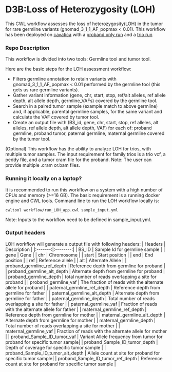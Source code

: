 # D3B:Loss of Heterozygosity (LOH)

This CWL workflow assesses the loss of heterozygosity(LOH) in the tumor for rare germline variants (gnomad_3_1_1_AF_popmax < 0.01). This workflow has been deployed on [cavatica](https://cavatica.sbgenomics.com/u/d3b-bixu/tumor-loh-dev/apps/Loss_of_Heterozygosity) with a [proband only run](https://cavatica.sbgenomics.com/u/d3b-bixu/tumor-loh-dev/tasks/89708628-085f-40ce-a15b-2d850d81eead/) and a [trio run](https://cavatica.sbgenomics.com/u/d3b-bixu/tumor-loh-dev/tasks/d7f6b667-35ef-46a7-a666-970a78ef3175/)

### Repo Description

This workflow is divided into two tools: Germline tool and tumor tool.

Here are the basic steps for the LOH assessment workflow:

* Filters germline annotation to retain variants with gnomad_3_1_1_AF_popmax < 0.01 performed by the germline tool (this gets us rare germline variants).
* Gather variant information (gene, chr, start, stop, ref/alt alleles, ref allele depth, alt allele depth, germline_VAFs) covered by the germline tool.
* Search in a paired tumor sample (example match to above germline) and, if applicable, parental germline samples, for the same variant and calculate the VAF covered by tumor tool.
* Create an output file with (BS_id, gene, chr, start, stop, ref alleles, alt alleles, ref allele depth, alt allele depth, VAF) for each of: proband germline, proband tumor, paternal germline, maternal germline covered by the tumor tool.


(Optional) This workflow has the ability to analyze LOH for trios, with multiple tumor samples. The input requirement for family trios is a trio vcf, a peddy file, and a tumor cram file for the proband. Note: The user can provide multiple .cram or.bam files.


### Running it locally on a laptop?


It is recommended to run this workflow on a system with a high number of CPUs and memory (>=16 GB). The basic requirement is a running docker engine and CWL tools. Command line to run the LOH workflow locally is:

```
cwltool workflow/run_LOH_app.cwl sample_input.yml
```
Note: Inputs to the workflow need to be defined in sample_input.yml.

### Output headers

LOH workflow will generate a output file with following headers:
| Headers | Description | 
|:-------:|:--------:|
| BS_ID | Sample Id for germline sample | 
| gene | Gene |
| chr | Chromosome |
| start | Start position |
| end | End position |
| ref | Reference allele |
| alt | Alternate Allele |
| proband_germline_ref_depth | Reference depth from germline for proband |
| proband_germline_alt_depth | Alternate depth from germline for proband |
| proband_germline_depth | total number of reads overlapping a site for proband  |
| proband_germline_vaf | The fraction of reads with the alternate allele for proband |
| paternal_germline_ref_depth | Reference depth from germline for father |
| paternal_germline_alt_depth | Alternate depth from germline for father |
| paternal_germline_depth | Total number of reads overlapping a site for father |
| paternal_germline_vaf | Fraction of reads with the alternate allele for father |
| maternal_germline_ref_depth | Reference depth from germline for mother |
| maternal_germline_alt_depth | Alternate depth from germline for mother |
| maternal_germline_depth | Total number of reads overlapping a site for mother  |
| maternal_germline_vaf | Fraction of reads with the alternate allele for mother |
| proband_Sample_ID_tumor_vaf | Variant Allele frequency from tumor for proband for specific tumor sample|
| proband_Sample_ID_tumor_depth | Depth of coverage for specific tumor sample | 
| proband_Sample_ID_tumor_alt_depth | Allele count at site for proband for specific tumor sample|
| proband_Sample_ID_tumor_ref_depth | Reference count at site for proband for specific tumor sample |